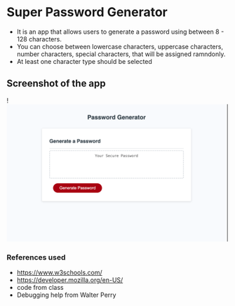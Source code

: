 # Super Password Generator
* It is an app that allows users to generate a password using between 8 - 128 characters.
* You can choose between lowercase characters, uppercase characters, number characters, special characters, that will be assigned ramndonly. 
* At least one character type should be selected

## Screenshot of the app
! ![Alt text](Assets/screenshot.png)

### References used
* https://www.w3schools.com/
* https://developer.mozilla.org/en-US/
* code from class
* Debugging help from Walter Perry
